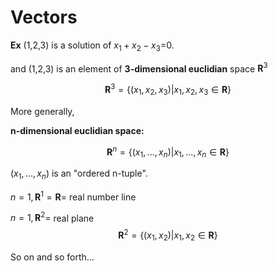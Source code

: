 # Vectors

__Ex__ (1,2,3) is a solution of $x_{1}+x_{2}-x_{3}$=0.

and (1,2,3) is an element of __3-dimensional euclidian__ space $\mathbf{R}^3$

$$\mathbf{R}^3=\{(x_{1}, x_{2}, x_{3})|x_{1}, x_{2}, x_{3} \in\mathbf{R}\}$$

More generally, 

__n-dimensional euclidian space:__


$$\mathbf{R}^n=\{(x_{1},..., x_{n})|x_{1},..., x_{n} \in\mathbf{R}\}$$

$(x_{1},..., x_{n})$ is an "ordered n-tuple".

$n = 1, \mathbf{R}^1 = \mathbf{R}=$ real number line

$n = 1, \mathbf{R}^2 =$ real plane
$$\mathbf{R}^2=\{(x_{1}, x_{2})|x_{1}, x_{2}\in\mathbf{R}\}$$

So on and so forth...